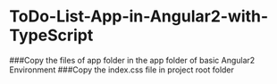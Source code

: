 # ToDo-List-App-in-Angular2-with-TypeScript

###Copy the files of app folder in the app folder of basic Angular2 Environment
###Copy the index.css file in project root folder